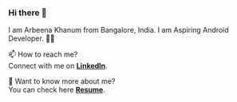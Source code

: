 ### Hi there 👋

<!--
**ArbeenaKhanum/ArbeenaKhanum** is a ✨ _special_ ✨ repository because its `README.md` (this file) appears on your GitHub profile.

Here are some ideas to get you started:

- 🔭 I’m currently working on ...
- 🌱 I’m currently learning ...
- 👯 I’m looking to collaborate on ...
- 🤔 I’m looking for help with ...
- 💬 Ask me about ...
- 📫 How to reach me: ...
- 😄 Pronouns: ...
- ⚡ Fun fact: ...
-->

I am Arbeena Khanum from Bangalore, India. I am Aspiring Android Developer. :woman_technologist:

📫 How to reach me? <br/>
Connect with me on **[LinkedIn](https://www.linkedin.com/in/arbeena-khanum-4ab21217a/)**.

💬 Want to know more about me? <br/>
You can check here **[Resume](https://github.com/ArbeenaKhanum/ArbeenaKhanum/blob/main/Arbeena%20Khanum%20Resume.pdf)**.
